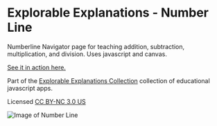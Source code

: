 # Explorable Explanations - Number Line #

Numberline Navigator page for teaching addition, subtraction, multiplication, and division. Uses javascript and canvas.

[See it in action here.](http://ideonexus.github.io/Explorable-Explanations/math/numberline/)

Part of the [Explorable Explanations Collection](http://ideonexus.github.io/Explorable-Explanations/) collection of educational javascript apps. 

Licensed [CC BY-NC 3.0 US](https://creativecommons.org/licenses/by-nc/3.0/us/)

![Image of Number Line](http://ideonexus.github.io/Explorable-Explanations/images/numberline.png)

